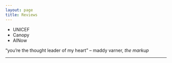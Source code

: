 ```yaml
---
layout: page
title: Reviews
---
```



- UNICEF
- Canopy
- AINow

“you’re the thought leader of my heart” – maddy varner, _the markup_






***